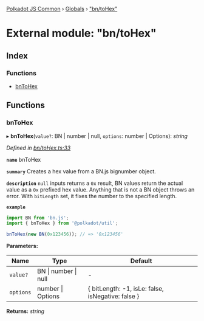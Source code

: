 [Polkadot JS Common](../README.md) › [Globals](../globals.md) › ["bn/toHex"](_bn_tohex_.md)

# External module: "bn/toHex"

## Index

### Functions

* [bnToHex](_bn_tohex_.md#bntohex)

## Functions

###  bnToHex

▸ **bnToHex**(`value?`: BN | number | null, `options`: number | Options): *string*

*Defined in [bn/toHex.ts:33](https://github.com/polkadot-js/common/blob/9fa6b5bf/packages/util/src/bn/toHex.ts#L33)*

**`name`** bnToHex

**`summary`** Creates a hex value from a BN.js bignumber object.

**`description`** 
`null` inputs returns a `0x` result, BN values return the actual value as a `0x` prefixed hex value. Anything that is not a BN object throws an error. With `bitLength` set, it fixes the number to the specified length.

**`example`** 
<BR>

```javascript
import BN from 'bn.js';
import { bnToHex } from '@polkadot/util';

bnToHex(new BN(0x123456)); // => '0x123456'
```

**Parameters:**

Name | Type | Default |
------ | ------ | ------ |
`value?` | BN &#124; number &#124; null | - |
`options` | number &#124; Options | { bitLength: -1, isLe: false, isNegative: false } |

**Returns:** *string*
